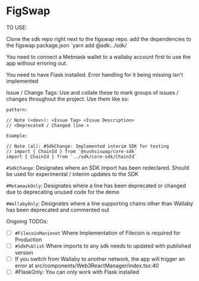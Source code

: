 # FigSwap

TO USE:

Clone the sdk repo right next to the figswap repo.
add the dependencies to the figswap package.json
`yarn add @sdk:../sdk/<path to the sdk you need to use>

You need to connect a Metmask wallet to a wallaby account first to use the app without erroring out.

You need to have Flask installed. Error handling for it being missing isn't implemented

Issue / Change Tags:
Use and collate these to mark groups of issues / changes throughout the project.
Use them like so:

```angular2html
pattern:

// Note (<dev>): <Issue Tag> <Issue Description>
// <Deprecated / Changed line >

Example:

// Note (al): #SdkChange: Implemented interim SDK for testing
// import { ChainId } from `@sushsiswap/core-sdk`
import { ChainId } from `../sdk/core-sdk/ChainId`
```

`#SdkChange`: Designates where an SDK import has been redeclared. Should be used for experimental / interim updates to the SDK

`#MetamaskOnly`: Designates where a line has been deprecated or changed due to deprecating unused code for the demo

`#WallabyOnly`: Designates where a line supporting chains other than Wallaby has been deprecated and commented out

Ongoing TODOs:

- [ ] `#FilecoinManinnet` Where Implementation of Filecoin is required for Production
- [ ] `#SdkPublish` Where imports to any sdk needs to updated with published version
- [ ] If you switch from Wallaby to another network, the app will trigger an error at src/components/Web3ReactManager/index.tsx:40
- [ ] #FlaskOnly: You can only work with Flask installed
